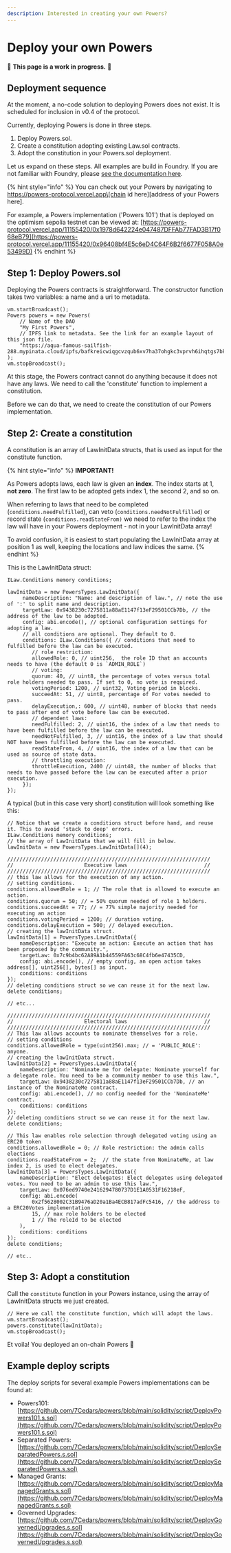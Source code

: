 ```yaml
---
description: Interested in creating your own Powers?
---
```


# Deploy your own Powers

🚧 **This page is a work in progress.** 🚧

## Deployment sequence

At the moment, a no-code solution to deploying Powers does not exist. It is scheduled for inclusion in v0.4 of the protocol. &#x20;

Currently, deploying Powers is done in three steps.

1. Deploy Powers.sol.
2. Create a constitution adopting existing Law.sol contracts.
3. Adopt the constitution in your Powers.sol deployment.

Let us expand on these steps. All examples are build in Foundry. If you are not familiar with Foundry, please [see the documentation here](https://book.getfoundry.sh/).

{% hint style="info" %}
You can check out your Powers by navigating to https://powers-protocol.vercel.app\[chain id here]\[address of your Powers here].

For example, a Powers implementation ('Powers 101') that is deployed on the optimism sepolia testnet can be viewed at: [https://powers-protocol.vercel.app/11155420/0x1978d642224e047487DFFAb77FAD3B17f068eB79](https://powers-protocol.vercel.app/11155420/0x96408bf4E5c6eD4C64F6B2f6677F058A0e53499D)
{% endhint %}

## Step 1: Deploy Powers.sol

Deploying the Powers contracts is straightforward. The constructor function takes two variables: a name and a uri to metadata.

```solidity
vm.startBroadcast();
Powers powers = new Powers(
    // Name of the DAO
    "My First Powers", 
    // IPFS link to metadata. See the link for an example layout of this json file. 
    "https://aqua-famous-sailfish-288.mypinata.cloud/ipfs/bafkreicwiqgcvzqub6xv7ha37ohgkc3vprvh6ihqtgs7bk235apaadnqha" 
);
vm.stopBroadcast();
```

At this stage, the Powers contract cannot do anything because it does not have any laws. We need to call the 'constitute' function to implement a constitution.

Before we can do that, we need to create the constitution of our Powers implementation.

## Step 2: Create a constitution

A constitution is an array of LawInitData structs, that is used as input for the constitute function.

{% hint style="info" %}
**IMPORTANT!**

As Powers adopts laws, each law is given an **index**. The index starts at 1, **not zero**. The first law to be adopted gets index 1, the second 2, and so on.

When referring to laws that need to be completed (`conditions.needFulfilled`), can veto (`conditions.needNotFulfilled`) or record state (`conditions.readStateFrom)` we need to refer to the index the law will have in your Powers deployment - not in your LawInitData array!

To avoid confusion, it is easiest to start populating the LawInitData array at position 1 as well, keeping the locations and law indices the same.
{% endhint %}

This is the LawInitData struct:

```solidity
ILaw.Conditions memory conditions;

lawInitData = new PowersTypes.LawInitData({
     nameDescription: "Name: and description of law.", // note the use of ':' to split name and description.
     targetLaw: 0x9438230c7275811a88aE1147f13eF29501CCb7Db, // the address of the law to be adopted. 
     config: abi.encode(), // optional configuration settings for adopting a law.
     // all conditions are optional. They default to 0.
     conditions: ILaw.Conditions({ // conditions that need to fulfilled before the law can be executed. 
        // role restriction: 
        allowedRole: 0, // uint256,  the role ID that an accounts needs to have (the default 0 is `ADMIN_ROLE`) 
        // voting: 
        quorum: 40, // uint8, the percentage of votes versus total role holders needed to pass. If set to 0, no vote is required.  
        votingPeriod: 1200, // uint32, Voting period in blocks. 
        succeedAt: 51, // uint8, percentage of For votes needed to pass.
        delayExecution,: 600, // uint48, number of blocks that needs to pass after end of vote before law can be executed. 
        // dependent laws:  
        needFulfilled: 2, // uint16, the index of a law that needs to have been fulfilled before the law can be executed.  
        needNotFulfilled, 3, // uint16, the index of a law that should NOT have been fulfilled before the law can be executed.
        readStateFrom, 4, // uint16, the index of a law that can be used as source of state data.
        // throttling execution:  
        throttleExecution, 2400 // uint48, the number of blocks that needs to have passed before the law can be executed after a prior execution. 
     });
});
```

A typical (but in this case very short) constitution will look something like this:

```solidity
// Notice that we create a conditions struct before hand, and reuse it. This to avoid 'stack to deep' errors.  
ILaw.Conditions memory conditions;
// the array of LawInitData that we will fill in below. 
lawInitData = new PowersTypes.LawInitData[](4);

//////////////////////////////////////////////////////////////////
//                       Executive laws                         // 
//////////////////////////////////////////////////////////////////
// this law allows for the execution of any action. 
// setting conditions. 
conditions.allowedRole = 1; // The role that is allowed to execute an action. 
conditions.quorum = 50; // = 50% quorum needed of role 1 holders. 
conditions.succeedAt = 77; // = 77% simple majority needed for executing an action
conditions.votingPeriod = 1200; // duration voting.
conditions.delayExecution = 500; // delayed execution.
// creating the lawInitData struct.  
lawInitData[1] = PowersTypes.LawInitData({
    nameDescription: "Execute an action: Execute an action that has been proposed by the community.",
    targetLaw: 0x7c9b4bc62A89A1b44559FA63c68C4fb6e47435CD,
    config: abi.encode(), // empty config, an open action takes address[], uint256[], bytes[] as input.             
    conditions: conditions
});
// deleting conditions struct so we can reuse it for the next law. 
delete conditions;

// etc... 

//////////////////////////////////////////////////////////////////
//                       Electoral laws                         // 
//////////////////////////////////////////////////////////////////
// This law allows accounts to nominate themselves for a role. 
// setting conditions
conditions.allowedRole = type(uint256).max; // = 'PUBLIC_ROLE': anyone.  
// creating the lawInitData struct.  
lawInitData[2] = PowersTypes.LawInitData({
    nameDescription: "Nominate me for delegate: Nominate yourself for a delegate role. You need to be a community member to use this law.",
    targetLaw: 0x9438230c7275811a88aE1147f13eF29501CCb7Db, // an instance of the NominateMe contract. 
    config: abi.encode(), // no config needed for the 'NominateMe' contract. 
    conditions: conditions
});
// deleting conditions struct so we can reuse it for the next law.   
delete conditions; 

// This law enables role selection through delegated voting using an ERC20 token
conditions.allowedRole = 0; // Role restriction: the admin calls elections
conditions.readStateFrom = 2;  // the state from NominateMe, at law index 2, is used to elect delegates. 
lawInitData[3] = PowersTypes.LawInitData({
    nameDescription: "Elect delegates: Elect delegates using delegated votes. You need to be an admin to use this law.",
    targetLaw: 0x076ed9740e2416294780737D1E1A0531F16218eF,
    config: abi.encode(
        0x2f5628002C31B9476aD20a1Ba4ECB817adFc5416, // the address to a ERC20Votes implementation
        15, // max role holders to be elected
        1 // The roleId to be elected
    ),
    conditions: conditions
});
delete conditions;

// etc..

```

## Step 3: Adopt a constitution

Call the `constitute` function in your Powers instance, using the array of LawInitData structs we just created.

```solidity
// Here we call the constitute function, which will adopt the laws. 
vm.startBroadcast();
powers.constitute(lawInitData);
vm.stopBroadcast(); 
```

Et voila! You deployed an on-chain Powers :clap:

## Example deploy scripts

The deploy scripts for several example Powers implementations can be found at:&#x20;

* Powers101: [https://github.com/7Cedars/powers/blob/main/solidity/script/DeployPowers101.s.sol](https://github.com/7Cedars/powers/blob/main/solidity/script/DeployPowers101.s.sol)
* Separated Powers: [https://github.com/7Cedars/powers/blob/main/solidity/script/DeploySeparatedPowers.s.sol](https://github.com/7Cedars/powers/blob/main/solidity/script/DeploySeparatedPowers.s.sol)
* Managed Grants: [https://github.com/7Cedars/powers/blob/main/solidity/script/DeployManagedGrants.s.sol](https://github.com/7Cedars/powers/blob/main/solidity/script/DeployManagedGrants.s.sol)
* Governed Upgrades: [https://github.com/7Cedars/powers/blob/main/solidity/script/DeployGovernedUpgrades.s.sol](https://github.com/7Cedars/powers/blob/main/solidity/script/DeployGovernedUpgrades.s.sol)
